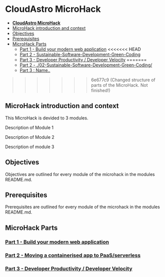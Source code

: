 # **CloudAstro MicroHack**

- [**CloudAstro MicroHack**](#cloudastro-microhack)
- [MicroHack introduction and context](#microhack-introduction-and-context)
- [Objectives](#objectives)
- [Prerequisites](#prerequisites)
- [MicroHack Parts](#microhack-parts)
  - [Part 1 - Build your modern web application](./01-build-your-modern-web-application/README.md)
<<<<<<< HEAD
  - [Part 2 - Sustainable-Software-Development-Green-Coding](./02-Sustainable-Software-Development-Green-Coding/)
  - [Part 3 - Developer Productivity / Developer Velocity](./03=Developer-Productivity/Developer-Velocity/README.md)
=======
  - [Part 2 - ./02-Sustainable-Software-Development-Green-Coding/](./03-developer-productivity-developer-velocity/5-Moving-a-containerised-app-to-PaaS-serverless/)
  - [Part 3 : Name..](./03-developer-productivity-developer-velocity/)
>>>>>>> 6e677c9 (Changed structure of parts of the MicroHack. Not finished!)

## MicroHack introduction and context

This MicroHack is devided to 3 modules.

Description of Module 1

Description of Module 2

Description of module 3

## Objectives

Objectives are outlined for every module of the microhack in the modules README.md.

## Prerequisites

Prerequisites are outlined for every module of the microhack in the modules README.md.

## MicroHack Parts

### [Part 1 - Build your modern web application](./01-build-your-modern-web-application/README.md)

### [Part 2 - Moving a containerised app to PaaS/serverless](./02-Moving-a-containerised-app-to-PaaS-serverless/)

### [Part 3 - Developer Productivity / Developer Velocity ](./03=Developer-Productivity/Developer-Velocity/README.md)
